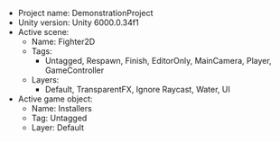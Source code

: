 <!-- UNITY CODE ASSIST INSTRUCTIONS START -->
- Project name: DemonstrationProject
- Unity version: Unity 6000.0.34f1
- Active scene:
  - Name: Fighter2D
  - Tags:
    - Untagged, Respawn, Finish, EditorOnly, MainCamera, Player, GameController
  - Layers:
    - Default, TransparentFX, Ignore Raycast, Water, UI
- Active game object:
  - Name: Installers
  - Tag: Untagged
  - Layer: Default
<!-- UNITY CODE ASSIST INSTRUCTIONS END -->